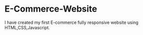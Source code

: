 # E-Commerce-Website
I have created my  first E-commerce  fully responsive website using HTML,CSS,Javascript.
